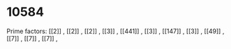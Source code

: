 # 10584

Prime factors: [[2]] , [[2]] , [[2]] , [[3]] , [[441]] , [[3]] , [[147]] , [[3]] , [[49]] , [[7]] , [[7]] , [[7]] , 